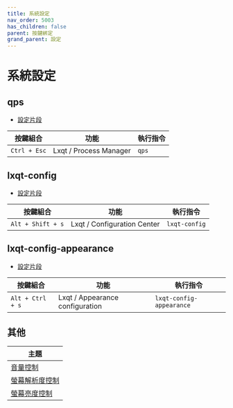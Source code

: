 ```yaml
---
title: 系統設定
nav_order: 5003
has_children: false
parent: 按鍵綁定
grand_parent: 設定
---
```



# 系統設定


## qps

* [設定片段](https://github.com/samwhelp/lubuntu-adjustment/blob/main/prototype/main/lxqt-config/Main/asset/overlay/etc/skel/.config/openbox/helper/share/gen/openbox-gen-rc/Section/Keybind/SystemSetting.php#L29-L37)

| 按鍵組合           | 功能        | 執行指令             |
| ----------------- | ------------ | -------------------- |
| `Ctrl + Esc`  | Lxqt / Process Manager | `qps` |




## lxqt-config

* [設定片段](https://github.com/samwhelp/lubuntu-adjustment/blob/main/prototype/main/lxqt-config/Main/asset/overlay/etc/skel/.config/openbox/helper/share/gen/openbox-gen-rc/Section/Keybind/SystemSetting.php#L19-L28)

| 按鍵組合           | 功能        | 執行指令             |
| ----------------- | ------------ | -------------------- |
| `Alt + Shift + s`  | Lxqt / Configuration Center | `lxqt-config` |




## lxqt-config-appearance

* [設定片段](https://github.com/samwhelp/lubuntu-adjustment/blob/main/prototype/main/lxqt-config/Main/asset/overlay/etc/skel/.config/openbox/helper/share/gen/openbox-gen-rc/Section/Keybind/SystemSetting.php#L17-L26)

| 按鍵組合           | 功能        | 執行指令             |
| ----------------- | ------------ | -------------------- |
| `Alt + Ctrl + s`  | Lxqt / Appearance configuration | `lxqt-config-appearance` |



## 其他

| 主題 |
| --- |
| [音量控制](volume-control) |
| [螢幕解析度控制](monitor-resolution-control) |
| [螢幕亮度控制](monitor-brightness-control) |
